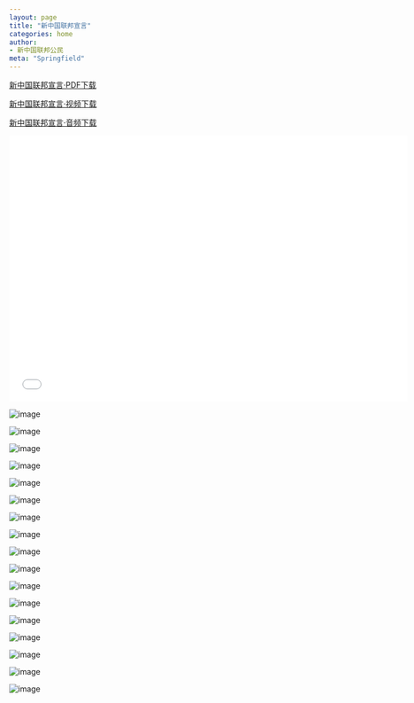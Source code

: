 ```yaml
---
layout: page
title: "新中国联邦宣言"
categories: home
author:
- 新中国联邦公民
meta: "Springfield"
---
```


[新中国联邦宣言·PDF下载](../../../../download/Declaration_of_the_New_Federal_State_of_China.pdf)

[新中国联邦宣言·视频下载](../../../../download/Declaration_of_the_New_Federal_State_of_China.mp4)

[新中国联邦宣言·音频下载](../../../../download/Declaration_of_the_New_Federal_State_of_China.mp3)

<center>
<iframe width="720" height="480" src="../../../../video/home/Declaration_of_the_New_Federal_State_of_China.mp4" frameborder="0" allow="accelerometer; autoplay; encrypted-media; gyroscope; picture-in-picture" allowfullscreen></iframe>
</center>

![image](../../../../image/home/Declaration_of_the_New_Federal_State_of_China_1.jpg)

![image](../../../../image/home/Declaration_of_the_New_Federal_State_of_China_2.jpg)

![image](../../../../image/home/Declaration_of_the_New_Federal_State_of_China_3.jpg)

![image](../../../../image/home/Declaration_of_the_New_Federal_State_of_China_4.jpg)

![image](../../../../image/home/Declaration_of_the_New_Federal_State_of_China_5.jpg)

![image](../../../../image/home/Declaration_of_the_New_Federal_State_of_China_6.jpg)

![image](../../../../image/home/Declaration_of_the_New_Federal_State_of_China_7.jpg)

![image](../../../../image/home/Declaration_of_the_New_Federal_State_of_China_8.jpg)

![image](../../../../image/home/Declaration_of_the_New_Federal_State_of_China_9.jpg)

![image](../../../../image/home/Declaration_of_the_New_Federal_State_of_China_10.jpg)

![image](../../../../image/home/Declaration_of_the_New_Federal_State_of_China_11.jpg)

![image](../../../../image/home/Declaration_of_the_New_Federal_State_of_China_12.jpg)

![image](../../../../image/home/Declaration_of_the_New_Federal_State_of_China_13.jpg)

![image](../../../../image/home/Declaration_of_the_New_Federal_State_of_China_14.jpg)

![image](../../../../image/home/Declaration_of_the_New_Federal_State_of_China_15.jpg)

![image](../../../../image/home/Declaration_of_the_New_Federal_State_of_China_16.jpg)

![image](../../../../image/home/Declaration_of_the_New_Federal_State_of_China_17.jpg)
